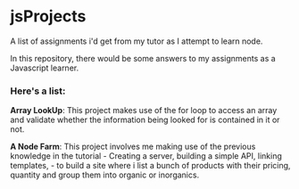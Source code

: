 # jsProjects
A list of assignments i'd get from my tutor as I attempt to learn node.

In this repository, there would be some answers to my assignments as a Javascript learner. 

### Here's a list:

**Array LookUp**: This project makes use of the for loop to access an array and validate whether the information being looked for is contained in it or not. 

**A Node Farm**: This project involves me making use of the previous knowledge in the tutorial - Creating a server, building a simple API, linking templates, - to build a site where i list a bunch of products with their pricing, quantity and group them into organic or inorganics. 
